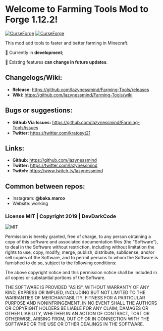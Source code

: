 # Welcome to Farming Tools Mod to Forge 1.12.2!

[![CurseForge](http://cf.way2muchnoise.eu/full_331657_downloads.svg)](https://www.curseforge.com/minecraft/mc-mods/farming-tools) [![CurseForge](http://cf.way2muchnoise.eu/versions/331657.svg)](https://www.curseforge.com/minecraft/mc-mods/farming-tools)

This mod add tools to faster and better farming in Minecraft.

&#x1F534; Currently in **development**;

&#x1F535; Existing features **can change in future updates**.

## Changelogs/Wiki:

- **Release:** https://github.com/lazynessmind/Farming-Tools/releases
- **Wiki:** https://github.com/lazynessmind/Farming-Tools/wiki

## Bugs or suggestions:

- **Github Via Issues:** https://github.com/lazynessmind/Farming-Tools/issues
- **Twitter:** https://twitter.com/kratosyt21
	
## Links:

- **Github:** https://github.com/lazynessmind
- **Twitter:**  https://twitter.com/lazynessmind
- **Twitch:** https://www.twitch.tv/lazynessmind

## Common between repos:
  
* Instagram:
  **@baka.marco**
* Website:
  working
  
### License MIT | Copyright 2019 | DevDarkCode

![MIT](https://opensource.org/files/OSI_Approved_License.png)

Permission is hereby granted, free of charge, to any person obtaining a copy of this software and associated documentation files (the "Software"), to deal in the Software without restriction, including without limitation the rights to use, copy, modify, merge, publish, distribute, sublicense, and/or sell copies of the Software, and to permit persons to whom the Software is furnished to do so, subject to the following conditions:

The above copyright notice and this permission notice shall be included in all copies or substantial portions of the Software.

THE SOFTWARE IS PROVIDED "AS IS", WITHOUT WARRANTY OF ANY KIND, EXPRESS OR IMPLIED, INCLUDING BUT NOT LIMITED TO THE WARRANTIES OF MERCHANTABILITY, FITNESS FOR A PARTICULAR PURPOSE AND NONINFRINGEMENT. IN NO EVENT SHALL THE AUTHORS OR COPYRIGHT HOLDERS BE LIABLE FOR ANY CLAIM, DAMAGES OR OTHER LIABILITY, WHETHER IN AN ACTION OF CONTRACT, TORT OR OTHERWISE, ARISING FROM, OUT OF OR IN CONNECTION WITH THE SOFTWARE OR THE USE OR OTHER DEALINGS IN THE SOFTWARE.
